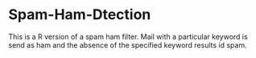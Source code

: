 # Spam-Ham-Dtection
This is a R version of a spam ham filter. Mail with a particular keyword is send as ham and the absence of the specified keyword results id spam.
